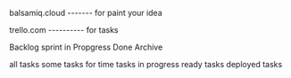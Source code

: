 balsamiq.cloud ------- for paint your idea

trello.com ---------- for tasks

Backlog          sprint                     in Propgress             Done                   Archive

all tasks        some tasks for time        tasks in progress                   ready tasks             deployed tasks

